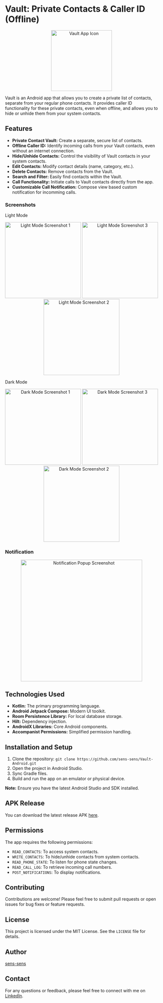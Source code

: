 # Vault: Private Contacts & Caller ID (Offline)

<p align="center">
  <img src="assets/app_icon.png" alt="Vault App Icon" width="200">
</p>

Vault is an Android app that allows you to create a private list of contacts, separate from your
regular phone contacts. It provides caller ID functionality for these private contacts, even when
offline, and allows you to hide or unhide them from your system contacts.

## Features

* **Private Contact Vault:** Create a separate, secure list of contacts.
* **Offline Caller ID:** Identify incoming calls from your Vault contacts, even without an internet
  connection.
* **Hide/Unhide Contacts:** Control the visibility of Vault contacts in your system contacts.
* **Edit Contacts:** Modify contact details (name, category, etc.).
* **Delete Contacts:** Remove contacts from the Vault.
* **Search and Filter:** Easily find contacts within the Vault.
* **Call Functionality:** Initiate calls to Vault contacts directly from the app.
* **Customizable Call Notification:** Compose view based custom notification for incomming calls.

### Screenshots

Light Mode

<p align="center">
  <img src="assets/screenshots/vault_screen_light.png" alt="Light Mode Screenshot 1" width="250">
  <img src="assets/screenshots/vault_screen_swipe_light.png" alt="Light Mode Screenshot 3" width="250">
  <img src="assets/screenshots/add_contacts_light.png" alt="Light Mode Screenshot 2" width="250">
</p>

Dark Mode

<p align="center">
  <img src="assets/screenshots/vault_screen_dark.png" alt="Dark Mode Screenshot 1" width="250">
  <img src="assets/screenshots/vault_screen_swipe_dark.png" alt="Dark Mode Screenshot 3" width="250">
  <img src="assets/screenshots/add_contacts_dark.png" alt="Dark Mode Screenshot 2" width="250">
</p>

### Notification

<p align="center">
<img align="top" src="assets/screenshots/popup.png" alt="Notification Popup Screenshot" width="400">
</p>

## Technologies Used

* **Kotlin:** The primary programming language.
* **Android Jetpack Compose:** Modern UI toolkit.
* **Room Persistence Library:** For local database storage.
* **Hilt:** Dependency injection.
* **AndroidX Libraries:** Core Android components.
* **Accompanist Permissions:** Simplified permission handling.

## Installation and Setup

1. Clone the repository: `git clone https://github.com/sens-sens/Vault-Android.git`
2. Open the project in Android Studio.
3. Sync Gradle files.
4. Build and run the app on an emulator or physical device.

**Note:** Ensure you have the latest Android Studio and SDK installed.

## APK Release

You can download the latest release APK [here](link/to/your/release.apk).

## Permissions

The app requires the following permissions:

* `READ_CONTACTS`: To access system contacts.
* `WRITE_CONTACTS`: To hide/unhide contacts from system contacts.
* `READ_PHONE_STATE`: To listen for phone state changes.
* `READ_CALL_LOG`: To retrieve incoming call numbers.
* `POST_NOTIFICATIONS`: To display notifications.

## Contributing

Contributions are welcome! Please feel free to submit pull requests or open issues for bug fixes or
feature requests.

## License

This project is licensed under the MIT License. See the `LICENSE` file for details.

## Author

[sens-sens](https://github.com/sens-sens)

## Contact

For any questions or feedback, please feel free to connect with me
on [LinkedIn](https://www.linkedin.com/in/senthil-sens/).